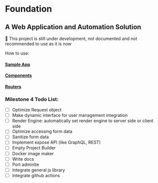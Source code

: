 # Foundation 
## A Web Application and Automation Solution

:red_circle: This project is still under development, not documented and not recommended to use as it is now


How to use:

#### [Sample App](https://github.com/iesreza/foundation-example)
#### [Components](https://github.com/iesreza/foundation/blob/master/docs/components.md)
#### [Routers](https://github.com/iesreza/foundation/blob/master/docs/router.md)


### Milestone 4 Todo List:

- [ ] Optimize Request object
- [ ] Make dynamic interface for user management integration
- [ ] Render Engine: automatically set render engine to server side or client side
- [ ] Optimize accessing form data
- [ ] Sanitize form data
- [ ] Implement expose API (like GraphQL, REST)
- [ ] Empty Project Builder
- [ ] Docker image maker
- [ ] Write docs
- [ ] Port adminlte
- [ ] Integrate general js library
- [ ] Integrate github actions
